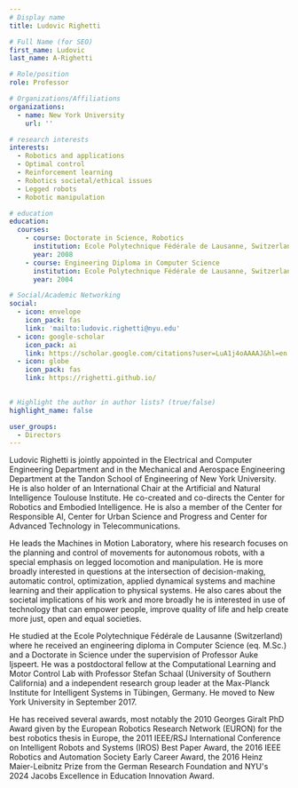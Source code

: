```yaml
---
# Display name
title: Ludovic Righetti

# Full Name (for SEO)
first_name: Ludovic
last_name: A-Righetti

# Role/position
role: Professor

# Organizations/Affiliations
organizations:
  - name: New York University
    url: ''

# research interests
interests:
  - Robotics and applications
  - Optimal control
  - Reinforcement learning
  - Robotics societal/ethical issues
  - Legged robots
  - Robotic manipulation

# education
education:
  courses:
    - course: Doctorate in Science, Robotics
      institution: Ecole Polytechnique Fédérale de Lausanne, Switzerland
      year: 2008
    - course: Engineering Diploma in Computer Science
      institution: Ecole Polytechnique Fédérale de Lausanne, Switzerland
      year: 2004

# Social/Academic Networking
social:
  - icon: envelope
    icon_pack: fas
    link: 'mailto:ludovic.righetti@nyu.edu'
  - icon: google-scholar
    icon_pack: ai
    link: https://scholar.google.com/citations?user=LuA1j4oAAAAJ&hl=en
  - icon: globe
    icon_pack: fas
    link: https://righetti.github.io/
  

# Highlight the author in author lists? (true/false)
highlight_name: false

user_groups:
  - Directors
---
```


Ludovic Righetti is jointly appointed in the Electrical and Computer Engineering Department and in the Mechanical and Aerospace Engineering Department at the Tandon School of Engineering of New York University. He is also holder of an International Chair at the Artificial and Natural Intelligence Toulouse Institute. He co-created and co-directs the Center for Robotics and Embodied Intelligence. He is also a member of the Center for Responsible AI, Center for Urban Science and Progress and Center for Advanced Technology in Telecommunications.

He leads the Machines in Motion Laboratory, where his research focuses on the planning and control of movements for autonomous robots, with a special emphasis on legged locomotion and manipulation. He is more broadly interested in questions at the intersection of decision-making, automatic control, optimization, applied dynamical systems and machine learning and their application to physical systems. He also cares about the societal implications of his work and more broadly he is interested in use of technology that can empower people, improve quality of life and help create more just, open and equal societies.

He studied at the Ecole Polytechnique Fédérale de Lausanne (Switzerland) where he received an engineering diploma in Computer Science (eq. M.Sc.) and a Doctorate in Science under the supervision of Professor Auke Ijspeert. He was a postdoctoral fellow at the Computational Learning and Motor Control Lab with Professor Stefan Schaal (University of Southern California) and a independent research group leader at the Max-Planck Institute for Intelligent Systems in Tübingen, Germany. He moved to New York University in September 2017.

He has received several awards, most notably the 2010 Georges Giralt PhD Award given by the European Robotics Research Network (EURON) for the best robotics thesis in Europe, the 2011 IEEE/RSJ International Conference on Intelligent Robots and Systems (IROS) Best Paper Award, the 2016 IEEE Robotics and Automation Society Early Career Award, the 2016 Heinz Maier-Leibnitz Prize from the German Research Foundation and NYU's 2024 Jacobs Excellence in Education Innovation Award.
